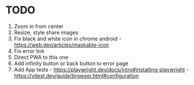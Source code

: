 # TODO

1. Zoom in from center
1. Resize, style share images
1. Fix black and white icon in chrome android - https://web.dev/articles/maskable-icon
1. Fix error link
1. Direct PWA to this one 
1. Add infinity button or back button to error page
1. Add App tests - https://playwright.dev/docs/intro#installing-playwright - https://vitest.dev/guide/browser.html#configuration
